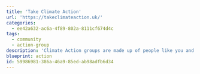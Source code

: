 ```yaml
---
title: 'Take Climate Action'
url: 'https://takeclimateaction.uk/'
categories:
  - ee42a632-ac6a-4f89-802a-8111cf674d4c
tags:
  - community
  - action-group
description: 'Climate Action groups are made up of people like you and together they’ll bring about big systemic change. Join the network and kick-start climate action in your community.'
blueprint: action
id: 59986981-386a-46a9-85ed-ab98adfb6d34
---
```


